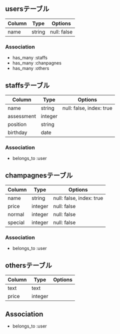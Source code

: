 ## usersテーブル
|Column|Type|Options|
|------|----|------|
|name|string|null: false|

### Association
- has_many :staffs
- has_many :chanpagnes
- has_many :others



## staffsテーブル

|Column|Type|Options|
|------|----|------|
|name|string|null: false, index: true|
|assessment|integer||
|position|string||
|birthday|date||

### Association
- belongs_to :user



## champagnesテーブル

|Column|Type|Options|
|------|----|------|
|name|string|null: false, index: true|
|price|integer|null: false|
|normal|integer|null: false|
|special|integer|null: false|

### Association
- belongs_to :user



## othersテーブル
|Column|Type|Options|
|------|----|------|
|text|text||
|price|integer||

## Association
- belongs_to :user
